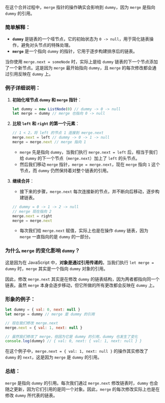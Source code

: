 在这个合并过程中，`merge` 指针的操作确实会影响到 `dummy`，因为 `merge` 是指向 `dummy` 的引用。

### 简单解释：

- **`dummy`** 是链表的一个哑节点，它的初始状态为 `0 -> null`，用于简化链表操作，避免对头节点的特殊处理。
- **`merge`** 是一个指向 `dummy` 的指针，它用于逐步构建排序后的链表。

当你使用 `merge.next = someNode` 时，实际上是给 `dummy` 链表的下一个节点添加了一个新节点。这是因为 `merge` 最开始指向 `dummy`，且 `merge` 的每次修改都会通过引用反映在 `dummy` 上。

### 例子详细说明：

1. **初始化哑节点 `dummy` 和 `merge` 指针**：

   ```javascript
   let dummy = new ListNode(0) // dummy -> 0 -> null
   let merge = dummy // merge 也指向 0 -> null
   ```

2. **比较 `left` 和 `right` 的第一个元素**：

   ```javascript
   // 1 < 2，将 left 的节点 1 连接到 merge.next
   merge.next = left // dummy -> 0 -> 1 -> null
   merge = merge.next // merge 指向 1
   ```

   - `merge` 先是指向 `dummy`，当我们执行 `merge.next = left` 后，相当于我们给 `dummy` 的下一个节点（`merge.next`）加上了 `left` 的头节点。
   - 然后我们移动 `merge` 指针，`merge = merge.next`，现在 `merge` 指向 `1` 这个节点，而 `dummy` 仍然保持着对整个链表的引用。

3. **继续合并**：

   - 接下来的步骤，`merge.next` 每次连接新的节点，并不断向后移动，逐步构建链表。

   ```javascript
   // dummy = 0 -> 1 -> 2 -> null
   // merge 现在指向 2
   merge.next = right
   merge = merge.next
   ```

   - 每次我们给 `merge.next` 赋值，实际上也是在操作 `dummy` 链表，因为 `merge` 一直指向的是 `dummy` 的一部分。

### 为什么 `merge` 的变化影响 `dummy`？

这是因为在 JavaScript 中，**对象是通过引用传递的**。当我们执行 `let merge = dummy` 时，`merge` 其实是一个指向 `dummy` 对象的引用。

因此，修改 `merge.next` 其实是在修改 `dummy` 的链表结构，因为两者都指向同一个链表。虽然 `merge` 本身会逐步移动，但它所做的所有更改都会反映在 `dummy` 上。

### 形象的例子：

```javascript
let dummy = { val: 0, next: null }
let merge = dummy // merge 是 dummy 的引用

// 现在我们修改 merge.next
merge.next = { val: 1, next: null }

// 虽然我们修改了 merge，但因为它是 dummy 的引用，dummy 也发生了变化
console.log(dummy) // { val: 0, next: { val: 1, next: null } }
```

在这个例子中，`merge.next = { val: 1, next: null }` 的操作其实修改了 `dummy` 的 `next`，这是因为 `merge` 是 `dummy` 的引用。

### 总结：

`merge` 是指向 `dummy` 的引用。每次我们通过 `merge.next` 修改链表时，`dummy` 也会随之更新，因为它们引用的是同一个对象。因此，`merge` 的每次修改实际上也是在修改 `dummy` 所代表的链表。
